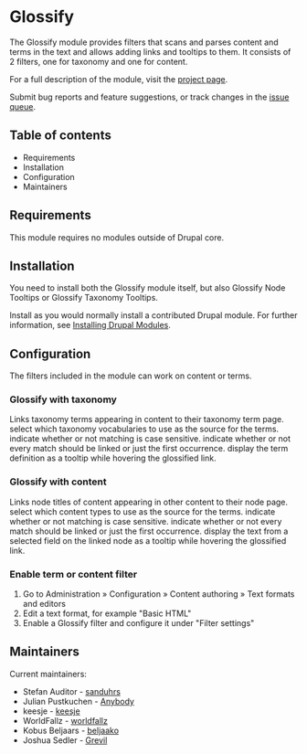 # Glossify

The Glossify module provides filters that scans and parses content and
terms in the text and allows adding links and tooltips to them.
It consists of 2 filters, one for taxonomy and one for content.

For a full description of the module, visit the
[project page](https://www.drupal.org/project/glossify).

Submit bug reports and feature suggestions, or track changes in the
[issue queue](https://www.drupal.org/project/issues/glossify).


## Table of contents

- Requirements
- Installation
- Configuration
- Maintainers


## Requirements

This module requires no modules outside of Drupal core.


## Installation

You need to install both the Glossify module itself, but also Glossify Node
Tooltips or Glossify Taxonomy Tooltips.

Install as you would normally install a contributed Drupal module. For further
information, see
[Installing Drupal Modules](https://www.drupal.org/docs/extending-drupal/installing-drupal-modules).


## Configuration

The filters included in the module can work on content or terms.

### Glossify with taxonomy

Links taxonomy terms appearing in content to their taxonomy term page.
select which taxonomy vocabularies to use as the source for the terms.
indicate whether or not matching is case sensitive.
indicate whether or not every match should be linked or just the first
occurrence. display the term definition as a tooltip while hovering the
glossified link.

### Glossify with content

Links node titles of content appearing in other content to their node page.
select which content types to use as the source for the terms.
indicate whether or not matching is case sensitive.
indicate whether or not every match should be linked or just the first
occurrence. display the text from a selected field on the linked node as a
tooltip while hovering the glossified link.

### Enable term or content filter

1. Go to Administration » Configuration » Content authoring » Text formats
   and editors
1. Edit a text format, for example "Basic HTML"
1. Enable a Glossify filter and configure it under "Filter settings"


## Maintainers

Current maintainers:

- Stefan Auditor - [sanduhrs](https://www.drupal.org/u/sanduhrs)
- Julian Pustkuchen - [Anybody](https://www.drupal.org/u/Anybody)
- keesje - [keesje](https://www.drupal.org/u/keesje)
- WorldFallz - [worldfallz](https://www.drupal.org/u/worldfallz) 
- Kobus Beljaars - [beljaako](https://www.drupal.org/u/beljaako)
- Joshua Sedler - [Grevil](https://www.drupal.org/u/Grevil)

